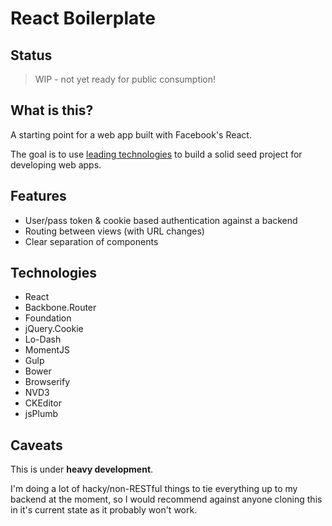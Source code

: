 # React Boilerplate

## Status
> WIP - not yet ready for public consumption!

## What is this?
A starting point for a web app built with Facebook's React.

The goal is to use [leading technologies](#tech) to build a solid seed project for developing web apps.

## Features
- User/pass token & cookie based authentication against a backend
- Routing between views (with URL changes)
- Clear separation of components

## <a name="tech"></a>Technologies
- React
- Backbone.Router
- Foundation
- jQuery.Cookie
- Lo-Dash
- MomentJS
- Gulp
- Bower
- Browserify
- NVD3
- CKEditor
- jsPlumb


## Caveats
This is under **heavy development**.

I'm doing a lot of hacky/non-RESTful things to tie everything up to my backend at the moment, so I would recommend against anyone cloning this in it's current state as it probably won't work.